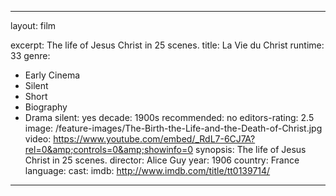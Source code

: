 ---

layout: film

excerpt: The life of Jesus Christ in 25 scenes.
title: La Vie du Christ
runtime: 33
genre:
- Early Cinema
- Silent
- Short
- Biography
- Drama
silent: yes
decade: 1900s
recommended: no
editors-rating: 2.5
image: /feature-images/The-Birth-the-Life-and-the-Death-of-Christ.jpg
video: https://www.youtube.com/embed/_RdL7-6CJ7A?rel=0&amp;controls=0&amp;showinfo=0
synopsis: The life of Jesus Christ in 25 scenes.
director: Alice Guy
year: 1906
country: France
language:
cast:
imdb: http://www.imdb.com/title/tt0139714/

---